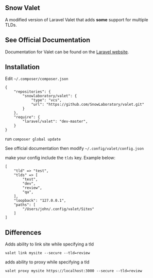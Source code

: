 ## Snow Valet

A modified version of Laravel Valet that adds **some** support for multiple TLDs.

## See Official Documentation

Documentation for Valet can be found on the [Laravel website](https://laravel.com/docs/valet).

## Installation

Edit `~/.composer/composer.json`

```
{
    "repositories": {
        "snowlaboratory/valet": {
            "type": "vcs",
            "url": "https://github.com/SnowLaboratory/valet.git"
        }
    },
    "require": {
        "laravel/valet": "dev-master",
    }
}
```

run `composer global update` 

See official documentation then modify `~/.config/valet/config.json`

make your config include the `tlds` key. Example below:
```
[
    "tld" => "test",
    "tlds" => [
        "test",
        "dev",
        "review",
        "qa",
    ],
    "loopback": "127.0.0.1",
    "paths": [
        "/Users/john/.config/valet/Sites"
    ]
]
```

## Differences

Adds ability to link site while specifying a tld

```
valet link mysite --secure --tld=review
```

adds ability to proxy while specifying a tld

```
valet proxy mysite https://localhost:3000 --secure --tld=review
```
